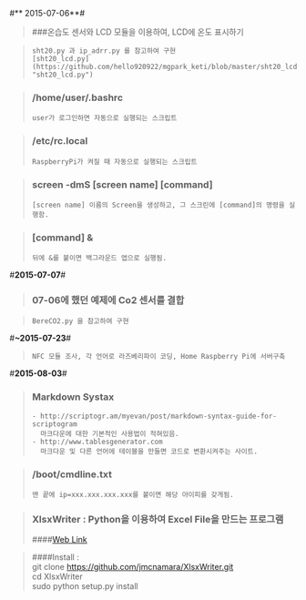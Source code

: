 #** 2015-07-06**#

> ###온습도 센서와 LCD 모듈을 이용하여, LCD에 온도 표시하기

>     sht20.py 과 ip_adrr.py 를 참고하여 구현
>     [sht20_lcd.py](https://github.com/hello920922/mgpark_keti/blob/master/sht20_lcd.py "sht20_lcd.py")

> ### /home/user/.bashrc
>     user가 로그인하면 자동으로 실행되는 스크립트

> ### /etc/rc.local
>     RaspberryPi가 켜질 때 자동으로 실행되는 스크립트

> ### screen -dmS [screen name] [command]
>     [screen name] 이름의 Screen을 생성하고, 그 스크린에 [command]의 명령을 실행함.

> ### [command] &
>     뒤에 &를 붙이면 백그라운드 앱으로 실행됨.


#**2015-07-07**#

> ### 07-06에 했던 예제에 Co2 센서를 결합

>     BereCO2.py 을 참고하여 구현


#**~2015-07-23**#

>     NFC 모듈 조사, 각 언어로 라즈베리파이 코딩, Home Raspberry Pi에 서버구축

#**2015-08-03**#

> ### Markdown Systax
>     - http://scriptogr.am/myevan/post/markdown-syntax-guide-for-scriptogram
>       마크다운에 대한 기본적인 사용법이 적혀있음.  
>     - http://www.tablesgenerator.com
>       마크다운 및 다른 언어에 테이블을 만들면 코드로 변환시켜주는 사이트.

> ### /boot/cmdline.txt
>     맨 끝에 ip=xxx.xxx.xxx.xxx를 붙이면 해당 아이피를 갖게됨.

> ### XlsxWriter : Python을 이용하여 Excel File을 만드는 프로그램
> ####[Web Link](https://xlsxwriter.readthedocs.org/#)  
  
> ####Install :  
>     git clone https://github.com/jmcnamara/XlsxWriter.git  
>     cd XlsxWriter  
>     sudo python setup.py install  
